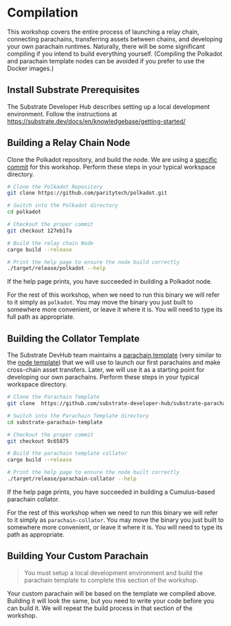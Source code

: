# Compilation

This workshop covers the entire process of launching a relay chain, connecting parachains,
transferring assets between chains, and developing your own parachain runtimes. Naturally, there
will be some significant compiling if you intend to build everything yourself. (Compiling the
Polkadot and parachain template nodes can be avoided if you prefer to use the Docker images.)


<!-- FIXME: docker for this is presently not maintained. Instead we use polkadot-launch as a "fast" way to build once you  -->
<!-- ## Shortening the Workshop -->

<!-- If you intend to use this material for a live workshop you may shorten it by cutting steps off of
the end. If your workshop will not cover writing your own parachains, you may skip all the
compilation by using the provided docker images. -->
<!-- 
If you prefer to focus primarily on development in your workshop, you may also skip initial relay
chain setup by performing those steps yourself in preparation for the workshop or using the public
rococo testnet. See [Setting Up The Bootnode](../SettingUpTheBootnode.md) for notes on setting up a
cloud-based relay chain. 
 -->

## Install Substrate Prerequisites

<!-- > You may skip this step if you will not develop your own runtimes, and prefer docker to locally
> built binaries. -->

The Substrate Developer Hub describes setting up a local development environment. Follow the
instructions at https://substrate.dev/docs/en/knowledgebase/getting-started/

## Building a Relay Chain Node

<!-- > You may skip this step if you prefer to use docker to run nodes. -->

Clone the Polkadot repository, and build the node. We are using a [specific commit](/#versions-of-software) for this workshop.
Perform these steps in your typical workspace directory.

```bash
# Clone the Polkadot Repository
git clone https://github.com/paritytech/polkadot.git

# Switch into the Polkadot directory
cd polkadot

# Checkout the proper commit
git checkout 127eb17a

# Build the relay chain Node
cargo build --release

# Print the help page to ensure the node build correctly
./target/release/polkadot --help
```

If the help page prints, you have succeeded in building a Polkadot node.

For the rest of this workshop, when we need to run this binary we will refer to it simply as
`polkadot`. You may move the binary you just built to somewhere more convenient, or leave it where
it is. You will need to type its full path as appropriate.

## Building the Collator Template

<!-- > You may skip this step if you prefer to use docker to run nodes. -->

The Substrate DevHub team maintains a
[parachain template](https://github.com/substrate-developer-hub/substrate-parachain-template) (very
similar to the [node template](https://github.com/substrate-developer-hub/substrate-node-template))
that we will use to launch our first parachains and make cross-chain asset transfers. Later, we will
use it as a starting point for developing our own parachains. Perform these steps in your typical
workspace directory.

```bash
# Clone the Parachain Template
git clone  https://github.com/substrate-developer-hub/substrate-parachain-template

# Switch into the Parachain Template directory
cd substrate-parachain-template

# Checkout the proper commit
git checkout 9c65875

# Build the parachain template collator
cargo build --release

# Print the help page to ensure the node built correctly
./target/release/parachain-collator --help
```

If the help page prints, you have succeeded in building a Cumulus-based parachain collator.

For the rest of this workshop when we need to run this binary we will refer to it simply as
`parachain-collator`. You may move the binary you just built to somewhere more convenient, or leave
it where it is. You will need to type its path as appropriate.

## Building Your Custom Parachain

> You must setup a local development environment and build the parachain template to complete this
> section of the workshop.

Your custom parachain will be based on the template we compiled above. Building it will look the
same, but you need to write your code before you can build it. We will repeat the build process in
that section of the workshop.

<!-- ## Using the Docker Images

> You may skip this step if you have built the nodes locally

The two docker images available for this workshop run the exact same binaries that we described
building in the previous section.

- `joshyorndorff/cumulus-workshop-polkadot` is the relay chain node.
- `joshyorndorff/cumulus-workshop-parachain-collator` is the parachain node.

Because these containers will need to communicate with each other, you will need to handle
networking. [Networking in Docker](https://docs.docker.com/network/) is beyond the scope of this
tutorial, and there are many valid options. I'll briefly describe one simple option here that will
help many beginners get up and running fast.

"Host Networking" is the simplest technique and allows commands that look most similar to the ones
given in the workshop. It tells docker to run the nodes without isolating the containers; just like
if you were running local binaries.

```bash
# Instead of running
polkadot --my-args

# You should run
docker run --network host joshyorndorff/cumulus-workshop-polkadot --my-args
```

```bash
# Instead of running
parachain-collator --para-args -- --relay-args

# You should run
docker run --network host joshyorndorff/cumulus-workshop-parachain-collator --para-args -- --relay-args
```

Throughout this workshop when we need to run nodes we will refer to them simply as `polkadot` and
`parachain-collator`. You will need to transform these commands into appropriate docker commands.

-->
